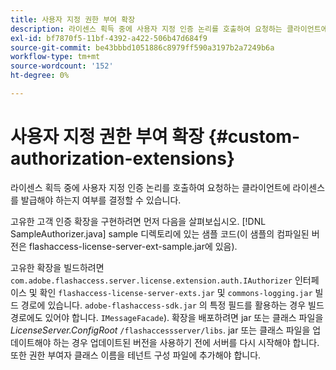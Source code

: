 ```yaml
---
title: 사용자 지정 권한 부여 확장
description: 라이센스 획득 중에 사용자 지정 인증 논리를 호출하여 요청하는 클라이언트에 라이센스를 발급해야 하는지 여부를 결정할 수 있습니다.
exl-id: bf7870f5-11bf-4392-a422-506b47d684f9
source-git-commit: be43bbbd1051886c8979ff590a3197b2a7249b6a
workflow-type: tm+mt
source-wordcount: '152'
ht-degree: 0%

---
```


# 사용자 지정 권한 부여 확장 {#custom-authorization-extensions}

라이센스 획득 중에 사용자 지정 인증 논리를 호출하여 요청하는 클라이언트에 라이센스를 발급해야 하는지 여부를 결정할 수 있습니다.

고유한 고객 인증 확장을 구현하려면 먼저 다음을 살펴보십시오. [!DNL SampleAuthorizer.java] sample 디렉토리에 있는 샘플 코드(이 샘플의 컴파일된 버전은 flashaccess-license-server-ext-sample.jar에 있음).

고유한 확장을 빌드하려면 `com.adobe.flashaccess.server.license.extension.auth.IAuthorizer` 인터페이스 및 확인 `flashaccess-license-server-exts.jar` 및 `commons-logging.jar` 빌드 경로에 있습니다. `adobe-flashaccess-sdk.jar` 의 특정 필드를 활용하는 경우 빌드 경로에도 있어야 합니다. `IMessageFacade`). 확장을 배포하려면 jar 또는 클래스 파일을 *LicenseServer.ConfigRoot* `/flashaccessserver/libs`. jar 또는 클래스 파일을 업데이트해야 하는 경우 업데이트된 버전을 사용하기 전에 서버를 다시 시작해야 합니다. 또한 권한 부여자 클래스 이름을 테넌트 구성 파일에 추가해야 합니다.
